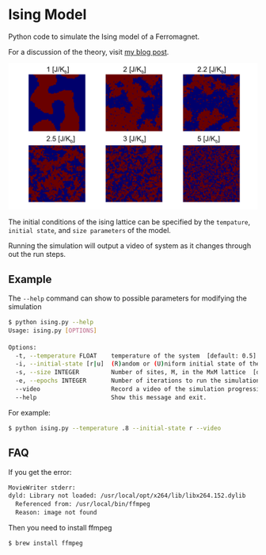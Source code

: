 # Ising Model

Python code to simulate the Ising model of a Ferromagnet.

For a discussion of the theory, visit [my blog post](http://www.bdhammel.com/ising-model/).

![](./media/ising.png)

The initial conditions of the ising lattice can be specified by the `tempature`, `initial state`, and `size parameters` of the model.

Running the simulation will output a video of system as it changes through out the run steps.


## Example

The `--help` command can show to possible parameters for modifying the simulation 

~~~bash
$ python ising.py --help
Usage: ising.py [OPTIONS]

Options:
  -t, --temperature FLOAT    temperature of the system  [default: 0.5]
  -i, --initial-state [r|u]  (R)andom or (U)niform initial state of the system [default: r]
  -s, --size INTEGER         Number of sites, M, in the MxM lattice  [default: 100]
  -e, --epochs INTEGER       Number of iterations to run the simulation for [default: 1000000]
  --video                    Record a video of the simulation progression
  --help                     Show this message and exit.
~~~

For example:

~~~bash
$ python ising.py --temperature .8 --initial-state r --video
~~~


## FAQ

If you get the error:

~~~bash
MovieWriter stderr:
dyld: Library not loaded: /usr/local/opt/x264/lib/libx264.152.dylib
  Referenced from: /usr/local/bin/ffmpeg
  Reason: image not found
~~~

Then you need to install ffmpeg 

~~~bash
$ brew install ffmpeg
~~~
